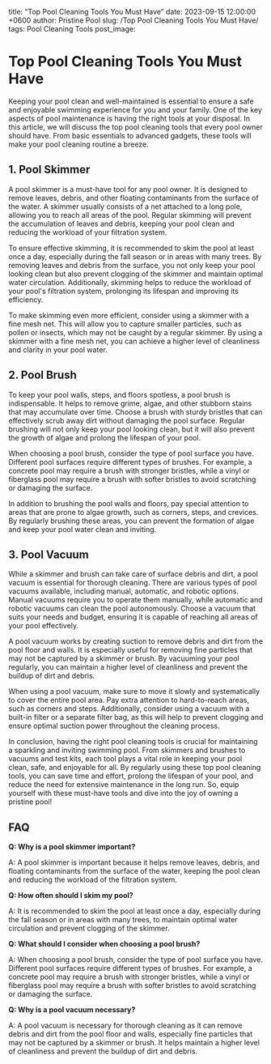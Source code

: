 ﻿title: “Top Pool Cleaning Tools You Must Have”
date: 2023-09-15 12:00:00 +0600
author: Pristine Pool
slug: /Top Pool Cleaning Tools You Must Have/
tags: Pool Cleaning Tools
post_image:

# Top Pool Cleaning Tools You Must Have


Keeping your pool clean and well-maintained is essential to ensure a safe and enjoyable swimming experience for you and your family. One of the key aspects of pool maintenance is having the right tools at your disposal. In this article, we will discuss the top pool cleaning tools that every pool owner should have. From basic essentials to advanced gadgets, these tools will make your pool cleaning routine a breeze.


## 1. Pool Skimmer


A pool skimmer is a must-have tool for any pool owner. It is designed to remove leaves, debris, and other floating contaminants from the surface of the water. A skimmer usually consists of a net attached to a long pole, allowing you to reach all areas of the pool. Regular skimming will prevent the accumulation of leaves and debris, keeping your pool clean and reducing the workload of your filtration system.


To ensure effective skimming, it is recommended to skim the pool at least once a day, especially during the fall season or in areas with many trees. By removing leaves and debris from the surface, you not only keep your pool looking clean but also prevent clogging of the skimmer and maintain optimal water circulation. Additionally, skimming helps to reduce the workload of your pool's filtration system, prolonging its lifespan and improving its efficiency.


To make skimming even more efficient, consider using a skimmer with a fine mesh net. This will allow you to capture smaller particles, such as pollen or insects, which may not be caught by a regular skimmer. By using a skimmer with a fine mesh net, you can achieve a higher level of cleanliness and clarity in your pool water.


## 2. Pool Brush


To keep your pool walls, steps, and floors spotless, a pool brush is indispensable. It helps to remove grime, algae, and other stubborn stains that may accumulate over time. Choose a brush with sturdy bristles that can effectively scrub away dirt without damaging the pool surface. Regular brushing will not only keep your pool looking clean, but it will also prevent the growth of algae and prolong the lifespan of your pool.


When choosing a pool brush, consider the type of pool surface you have. Different pool surfaces require different types of brushes. For example, a concrete pool may require a brush with stronger bristles, while a vinyl or fiberglass pool may require a brush with softer bristles to avoid scratching or damaging the surface.


In addition to brushing the pool walls and floors, pay special attention to areas that are prone to algae growth, such as corners, steps, and crevices. By regularly brushing these areas, you can prevent the formation of algae and keep your pool water clean and inviting.


## 3. Pool Vacuum


While a skimmer and brush can take care of surface debris and dirt, a pool vacuum is essential for thorough cleaning. There are various types of pool vacuums available, including manual, automatic, and robotic options. Manual vacuums require you to operate them manually, while automatic and robotic vacuums can clean the pool autonomously. Choose a vacuum that suits your needs and budget, ensuring it is capable of reaching all areas of your pool effectively.


A pool vacuum works by creating suction to remove debris and dirt from the pool floor and walls. It is especially useful for removing fine particles that may not be captured by a skimmer or brush. By vacuuming your pool regularly, you can maintain a higher level of cleanliness and prevent the buildup of dirt and debris.


When using a pool vacuum, make sure to move it slowly and systematically to cover the entire pool area. Pay extra attention to hard-to-reach areas, such as corners and steps. Additionally, consider using a vacuum with a built-in filter or a separate filter bag, as this will help to prevent clogging and ensure optimal suction power throughout the cleaning process.


In conclusion, having the right pool cleaning tools is crucial for maintaining a sparkling and inviting swimming pool. From skimmers and brushes to vacuums and test kits, each tool plays a vital role in keeping your pool clean, safe, and enjoyable for all. By regularly using these top pool cleaning tools, you can save time and effort, prolong the lifespan of your pool, and reduce the need for extensive maintenance in the long run. So, equip yourself with these must-have tools and dive into the joy of owning a pristine pool!


## FAQ


**Q: Why is a pool skimmer important?**


A: A pool skimmer is important because it helps remove leaves, debris, and floating contaminants from the surface of the water, keeping the pool clean and reducing the workload of the filtration system.


**Q: How often should I skim my pool?**


A: It is recommended to skim the pool at least once a day, especially during the fall season or in areas with many trees, to maintain optimal water circulation and prevent clogging of the skimmer.


**Q: What should I consider when choosing a pool brush?**


A: When choosing a pool brush, consider the type of pool surface you have. Different pool surfaces require different types of brushes. For example, a concrete pool may require a brush with stronger bristles, while a vinyl or fiberglass pool may require a brush with softer bristles to avoid scratching or damaging the surface.


**Q: Why is a pool vacuum necessary?**


A: A pool vacuum is necessary for thorough cleaning as it can remove debris and dirt from the pool floor and walls, especially fine particles that may not be captured by a skimmer or brush. It helps maintain a higher level of cleanliness and prevent the buildup of dirt and debris.